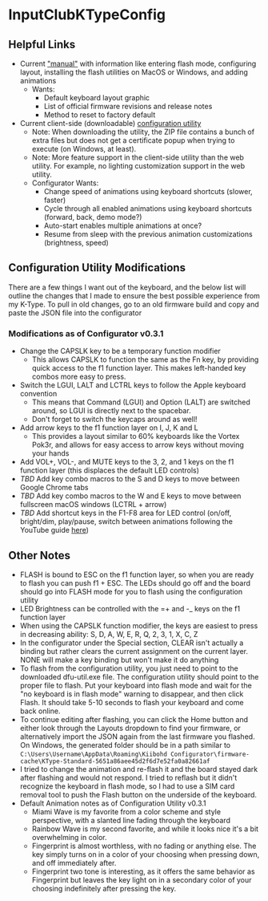 # InputClubKTypeConfig


## Helpful Links
* Current ["manual"](https://github.com/kiibohd/controller/blob/master/Documentation/Keyboards/K-Type.md) with information like entering flash mode, configuring layout, installing the flash utilities on MacOS or Windows, and adding animations
  * Wants:
    * Default keyboard layout graphic
    * List of official firmware revisions and release notes
    * Method to reset to factory default
* Current client-side (downloadable) [configuration utility](https://github.com/kiibohd/configurator/releases) 
  * Note: When downloading the utility, the ZIP file contains a bunch of extra files but does not get a certificate popup when trying to execute (on Windows, at least).
  * Note: More feature support in the client-side utility than the web utility. For example, no lighting customization support in the web utility. 
  * Configurator Wants:
    * Change speed of animations using keyboard shortcuts (slower, faster)
    * Cycle through all enabled animations using keyboard shortcuts (forward, back, demo mode?)
    * Auto-start enables multiple animations at once?
    * Resume from sleep with the previous animation customizations (brightness, speed)



## Configuration Utility Modifications

There are a few things I want out of the keyboard, and the below list will outline the changes that I made to ensure the best possible experience from my K-Type. To pull in old changes, go to an old firmware build and copy and paste the JSON file into the configurator

### Modifications as of Configurator v0.3.1

* Change the CAPSLK key to be a temporary function modifier
  * This allows CAPSLK to function the same as the Fn key, by providing quick access to the f1 function layer. This makes left-handed key combos more easy to press. 
* Switch the LGUI, LALT and LCTRL keys to follow the Apple keyboard convention
  * This means that Command (LGUI) and Option (LALT) are switched around, so LGUI is directly next to the spacebar. 
  * Don't forget to switch the keycaps around as well!
* Add arrow keys to the f1 function layer on I, J, K and L
  * This provides a layout similar to 60% keyboards like the Vortex Pok3r, and allows for easy access to arrow keys without moving your hands
* Add VOL+, VOL-, and MUTE keys to the 3, 2, and 1 keys on the f1 function layer (this displaces the default LED controls)
* *TBD* Add key combo macros to the S and D keys to move between Google Chrome tabs
* *TBD* Add key combo macros to the W and E keys to move between fullscreen macOS windows (LCTRL + arrow)
* *TBD* Add shortcut keys in the F1-F8 area for LED control (on/off, bright/dim, play/pause, switch between animations following the YouTube guide [here](https://www.youtube.com/watch?v=Gv5QvRUT9gc))

## Other Notes

* FLASH is bound to ESC on the f1 function layer, so when you are ready to flash you can push f1 + ESC. The LEDs should go off and the board should go into FLASH mode for you to flash using the configuration utility
* LED Brightness can be controlled with the =+ and -_ keys on the f1 function layer
* When using the CAPSLK function modifier, the keys are easiest to press in decreasing ability: S, D, A, W, E, R, Q, 2, 3, 1, X, C, Z
* In the configurator under the Special section, CLEAR isn't actually a binding but rather clears the current assignment on the current layer. NONE will make a key binding but won't make it do anything
* To flash from the configuration utility, you just need to point to the downloaded dfu-util.exe file. The configuration utility should point to the proper file to flash. Put your keyboard into flash mode and wait for the "no keyboard is in flash mode" warning to disappear, and then click Flash. It should take 5-10 seconds to flash your keyboard and come back online.
* To continue editing after flashing, you can click the Home button and either look through the Layouts dropdown to find your firmware, or alternatively import the JSON again from the last firmware you flashed. On Windows, the generated folder should be in a path similar to `C:\Users\Username\AppData\Roaming\Kiibohd Configurator\firmware-cache\KType-Standard-5651a86aee45d2f6d7e52fa0a82661af` 
* I tried to change the animation and re-flash it and the board stayed dark after flashing and would not respond. I tried to reflash but it didn't recognize the keyboard in flash mode, so I had to use a SIM card removal tool to push the Flash button on the underside of the keyboard. 
* Default Animation notes as of Configuration Utility v0.3.1
  * Miami Wave is my favorite from a color scheme and style perspective, with a slanted line fading through the keyboard
  * Rainbow Wave is my second favorite, and while it looks nice it's a bit overwhelming in color. 
  * Fingerprint is almost worthless, with no fading or anything else. The key simply turns on in a color of your choosing when pressing down, and off immediately after. 
  * Fingerprint two tone is interesting, as it offers the same behavior as Fingerprint but leaves the key light on in a secondary color of your choosing indefinitely after pressing the key.